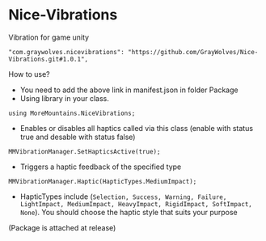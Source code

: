 # Nice-Vibrations
Vibration for game unity
```
"com.graywolves.nicevibrations": "https://github.com/GrayWolves/Nice-Vibrations.git#1.0.1",
```
How to use?
- You need to add the above link in manifest.json in folder Package
- Using library in your class.
```
using MoreMountains.NiceVibrations;
```
- Enables or disables all haptics called via this class (enable with status true and desable with status false)
```
MMVibrationManager.SetHapticsActive(true);
```
- Triggers a haptic feedback of the specified type
```
MMVibrationManager.Haptic(HapticTypes.MediumImpact);
```
- HapticTypes include (``Selection, Success, Warning, Failure, LightImpact, MediumImpact, HeavyImpact, RigidImpact, SoftImpact, None``). You should choose the haptic style that suits your purpose

(Package is attached at release)
